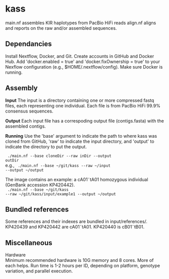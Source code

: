 # kass
main.nf assembles KIR haplotypes from PacBio HiFi reads
align.nf aligns and reports on the raw and/or assembled sequences.

<h2>Dependancies</h2>
Install Nextflow, Docker, and Git.
Create accounts in GitHub and Docker Hub.
Add 'docker.enabled = true' and 'docker.fixOwnership = true' to your Nexflow configuration (e.g., $HOME/.nextflow/config). Make sure Docker is running.

<h2>Assembly</h2>
<b>Input</b>
The input is a directory containing one or more compressed fastq files, each representing one individual. Each file is from PacBio HiFi 99.9% consensus sequences.

<b>Output</b>
Each input file has a correspoding output file (contigs.fasta)  with the assembled contigs.

<b>Running</b>
Use the 'base' argument to indicate the path to where kass was cloned from
GitHub, 'raw' to indicate the input directory, and 'output' to indicate the directory to put the output.

<code>    ./main.nf --base cloneDir --raw inDir --output outDir</code><br>
e.g.,
<code>    ./main.nf --base ~/git/kass --raw ~/input --output ~/output</code>

The image contains an example: a cA01&tilde;tA01 homozygous individual (GenBank accession KP420442). <br>
<code>    ./main.nf --base ~/git/kass --raw ~/git/kass/input/example1 --output ~/output</code>

<h2>Bundled references</h2>
Some references and their indexes are bundled in input/references/. 
KP420439 and KP420442 are cA01&tilde;tA01. KP420440 is cB01&tilde;tB01.

<h2>Miscellaneous</h2>
Hardware<br>
Minimum recommended hardware is 10G memory and 8 cores. More of each helps.
Run time is 1-2 hours per ID, depending on platform, genotype variation, and parallel execution.
